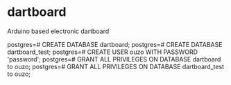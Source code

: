 # dartboard
Arduino based electronic dartboard


postgres=# CREATE DATABASE dartboard;
postgres=# CREATE DATABASE dartboard_test;
postgres=# CREATE USER ouzo WITH PASSWORD 'password';
postgres=# GRANT ALL PRIVILEGES ON DATABASE dartboard to ouzo;
postgres=# GRANT ALL PRIVILEGES ON DATABASE dartboard_test to ouzo;
